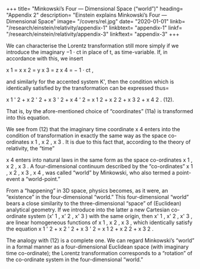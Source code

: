 
+++
title=  "Minkowski’s Four — Dimensional Space (“world”)"
heading=  "Appendix 2"
description=  "Einstein explains Minkowski’s Four — Dimensional Space"
image=  "/covers/rel.jpg"
date=  "2020-01-01"
linkb=  "/research/einstein/relativity/appendix-1"
linkbtext=  "appendix-1"
linkf=  "/research/einstein/relativity/appendix-3"
linkftext=  "appendix-3"
+++

We can characterise the Lorentz transformation still more simply if we introduce the imaginary −1 ⋅ ct in place of t, as time-variable. If, in accordance with this, we insert

x 1 = x
x 2 = y
x 3 = z
x 4 = − 1 ⋅ ct ,

and similarly for the accented system K', then the condition which is identically satisfied by the transformation can be expressed thus= 

x 1 ' 2 + x 2 ' 2 + x 3 ' 2 + x 4 ' 2 = x 1 2 + x 2 2 + x 3 2 + x 4 2 . (12).

That is, by the afore-mentioned choice of “coordinates” (11a) is transformed into this equation.

We see from (12) that the imaginary time coordinate x 4 enters into the condition of transformation in exactly the same way as the space co-ordinates x 1 , x 2 , x 3 . It is due to this fact that, according to the theory of relativity, the “time” 

x 4 enters into natural laws in the same form as the space co-ordinates x 1 , x 2 , x 3 .
A four-dimensional continuum described by the “co-ordinates” x 1 , x 2 , x 3 , x 4 , was called “world”
by Minkowski, who also termed a point-event a “world-point.” 

From a “happening” in 3D space, physics becomes, as it were,  an “existence” in the four-dimensional “world.”
This four-dimensional “world” bears a close similarity to the three-dimensional “space” of (Euclidean) analytical geometry. If we introduce into the latter a new Cartesian co-ordinate system (x' 1 , x' 2 , x' 3 ) with the same origin, then
x' 1 , x' 2 , x' 3 , are linear homogeneous functions of
x 1 , x 2 , x 3 , which identically satisfy the equation
x 1 ' 2 + x 2 ' 2 + x 3 ' 2 = x 1 2 + x 2 2 + x 3 2 .

The analogy with (12) is a complete one. We can regard Minkowski’s “world” in a formal manner as a four-dimensional Euclidean space (with imaginary time co-ordinate); the Lorentz transformation corresponds to a “rotation” of the co-ordinate system in the four-dimensional “world.”
